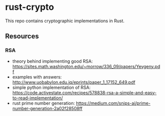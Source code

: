 # rust-crypto

This repo contains cryptographic implementations in Rust.

## Resources

### RSA
- theory behind implementing good RSA: https://sites.math.washington.edu/~morrow/336_09/papers/Yevgeny.pdf
- examples with answers: http://www.uobabylon.edu.iq/eprints/paper_1_17152_649.pdf
- simple python implementation of RSA: https://code.activestate.com/recipes/578838-rsa-a-simple-and-easy-to-read-implementation/
- rust prime number generation: https://medium.com/snips-ai/prime-number-generation-2a02f28508ff
